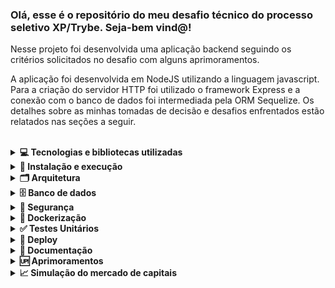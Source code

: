 ### Olá, esse é o repositório do meu desafio técnico do processo seletivo XP/Trybe. Seja-bem vind@!

Nesse projeto foi desenvolvida uma aplicação backend seguindo os critérios solicitados no desafio com alguns aprimoramentos. 

A aplicação foi desenvolvida em NodeJS utilizando a linguagem javascript. Para a criação do servidor HTTP foi utilizado o framework Express e a conexão com o banco de dados foi intermediada pela ORM Sequelize. Os detalhes sobre as minhas tomadas de decisão e desafios enfrentados estão relatados nas seções a seguir. 

<br />
<details>
  <summary><strong>💻 Tecnologias e bibliotecas utilizadas</strong></summary>
  
  > Segue abaixo a relação de todas as tecnologias e bibliotecas utilizadas. Detalhes sobre as funções e motivações de escolha serão explicadas ao longo das próximas seções.  

  - NodeJs
  - Express
  - Sequelize
  - Http-status-code
  - Node MySQL2
  - Node-postgres
  - ExpressJS Async Errors
  - JSON Web Token Authentication
  - Shelljs
  - Bcrypt-nodejs
  - Dotenv
  - Joi
  - Swagger
  - Docker
  - ESLint
  - Nodemon
  - Mocha
  - Chai
  - Sinon
  - Nyc

  <br/>
</details>

<details>
  <summary><strong>🔧 Instalação e execução</strong></summary>
  
> A execução do projeto pode ser realizada de duas formas:

  #### 👉 Sem Docker
>1. Clone o repositório: `git clone git@github.com:venturinn/desafio-tecnico-xp-inc.git`.

>2. Instale as dependências: `npm install`.

>3. Disponibilize um servidor MySQL ou outro compatível com o ORM Sequelize.
>4. Crie um arquivo .env na raiz do repositório e configure as variáveis de ambiente com as credenciais do seu banco de dados, a porta do servidor e o segredo do JWT. _As variáveis de ambiente necessárias podem ser consultadas no arquivo .env.example._
>5. Crie as tabelas e as popule executando os seguintes comandos: `npm run db-create`, `npm run db-migrate` e `npm run db-seed`.

>6. Inicie a aplicação com o comando: `npm start`.

:warning: Essa opção possui como pré-requisito a instalação do NodeJS e um servidor MySQL rodando na máquina.

#### 👉 Com Docker

>1. Clone o repositório: `git clone git@github.com:venturinn/desafio-tecnico-xp-inc.git`.

>2. Rode o container que possui o servidor MySQL com seguinte comando: `docker-compose -f docker-compose-db.yml up`.

>3. Rode o container que possui a aplicação Node com seguinte comando: `docker-compose -f docker-compose-node.yml up`.

:warning: Para essa opção não é necessário configurar as variáveis de ambiente, criar as tabelas e executar a aplicação, tudo ocorrerá de forma automática, porém é importante se certificar que o serviço MySQL já esteja up antes de executar o container da aplicação.

  <br/>
</details>

<details>
  <summary><strong>🗂️ Arquitetura</strong></summary>
  
> O projeto foi estruturado seguindo a arquitetura MSC, com a separação do código principal entre as camadas de controladores, serviços e modelos.

> O projeto ficou organizado da seguinte forma:
  
  ```tree
src
|
|
├─ controllers
|      ├─ accountsController.js
|      ├─ assetsController.js
|      ├─ investmentsController.js
|      └─ loginController.js
|
├─ db
|     ├─ config 
│          └─ config.js
|     ├─ migrations
│          ├─ 20220716162258-create-clientes.js
│          ├─ 20220716183058-create-ativos.js
│          ├─ 20220716211530-create-carteiras.js 
│          └─ 20220718133637-create-extratos.js
|     ├─ models
│          ├─ index.js
│          ├─ ativos.js
│          ├─ carteiras.js 
│          ├─ clientes.js 
│          └─ extratos.js
|     ├─ seeders
│          ├─ 20220716164741-clientes.js
│          ├─ 20220716185624-ativos.js
│          ├─ 20220716224953-carteiras.js
│          └─ 20220718134755-extratos.js
|  
├─ docs
|     └─ swaggerConfig.json
|  
├─ middlewares
│     ├─ accountTransactionValidate.js
│     ├─ assetTransactionValidate.js
│     ├─ authenticationValidate.js   
│     ├─ authorizationValidate.js
│     ├─ error.js
│     ├─ index.js
|     └─ loginValidate.js
| 
├─ routers
│     ├─ accounts.js
│     ├─ assets.js
│     ├─ index.js   
│     ├─ investiments.js
|     └─ login.js  
| 
├─ services
│     ├─ accountsService.js
│     ├─ assetsService.js
│     ├─ investmentsService.js  
|     └─ loginService.js
|    
├─ tests
|     ├─ controllers
│          ├─ accountsController.test.js
│          ├─ assetsController.test.js
│          ├─ investmentsController.test.js 
│          └─ loginController.test.js
|     ├─ services
│          ├─ accountsService.test.js
│          ├─ assetsService.test.js
│          ├─ investmentsService.test.js 
│          └─ loginService.test.js
|     └─ helpers
│          └─ sequelizeCli.js
│ 
├─ utils
|     ├─ errors.js
│     └─ jwt.js
│  
├─ app.js
│
├─ index.js
│  
└─ routes.js   
```
  <br/>
</details>

<details>
  <summary><strong>🗄️ Banco de dados</strong></summary>
  
> Por uma questão de familiaridade, optei pela utilização do ORM `Sequelize`. Esse ORM oferece muitas facilidades no desenvolvimento, entre as principais se destaca a possibilidade de realizar a migração do banco de dados sem profundas alterações no código. Esse recurso permitiu que eu usasse um servidor `MySQL` durante o desenvolvimento e migrasse para o banco `Postgres` no deploy da aplicação. Outro recurso importante foi a criação de transações atômicas quando uma solicitação depende da gravação de dados em mais de uma tabela, garantindo assim a consistência do banco. 

> O normalização do banco foi realizada com 04 tabelas: `Clientes`, `Ativos`, `Carteira` e `Extrato`.

> Diagrama de Entidade-Relacionamento:
  
  ![Diagrama](./public/diagramaEr.png)

> Destaco a criação de uma tabela de ligação para armazenar os dados da carteira de ativos dos clientes, garantindo assim um relacionamento N:N entre a tabela `Ativos` e a tabela `Clientes`. Para essa tabela denominada `Carteira`, utilizei duas chaves estrangeiras compondo uma chave primária composta, bloqueando assim a possibilidade de duplicidades.

> O desafio não previa o armazenamento do histórico das transações, no entanto, por serem informações sensíveis, a tabela `Extrato` foi criada para armazenar o histórico de compra e venda de ativos e depósitos e saques de recursos.

  <br/>
</details>

<details>
  <summary><strong>🚨 Segurança</strong></summary>
  
*Autenticação:*
  
> A aplicação possui autenticação `JWT`, portanto, antes de acessar as rotas é necessária a solicitação de um JSON web token na rota `/login` e para o acesso à todas as outras rotas um token válido deve ser enviado no campo Authorization do header.

*Autorização:*
  
> Com exceção da rota /login, em todas as outras rotas um middleware de autorização foi aplicado. Esse middleware verifica se o código do cliente enviado nos parâmetros e body das requisições corresponde com o código do cliente que está armazenado no payload do JSON web token enviado junto com as requisições. Em caso de não correspondência, uma mensagem de erro de autorização é retornada.

*Armazenamentos de senhas:*
  
> A senha dos clientes é armazenada no banco de dados com criptografia hash, para isso foi utilizada a biblioteca `bcrypt-nodejs`.

  <br/>
</details>

<details>
  <summary><strong>🐋 Dockerização</strong></summary>
  
  > O projeto pode ser implementado facilmente utilizando container Docker. Para isso, criei um arquivo Dockerfile para a criação da imagem da aplicação, dois arquivos docker-compose e um arquivo .sh para armazenar os comandos de criação do banco e inicialização do servidor Node.

  > O arquivo `docker-compose-db.yml` possui as instruções para criação do container do banco de dados MySQL e o arquivo `docker-compose-node.yml` possui   as instruções para o build da aplicação, as variáveis de ambiente e o comando para a criação das tabelas e inicialização do servidor. 

  > E por que não utilizar um único arquivo docker-compose para orquestrar os dois containers ⁉️

  > Aqui cabe o relato de uma dificuldade importante que tive durante o processo de dockerização da aplicação. Mesmo utilizando a configuração de `Depends_on`, o container da aplicação "sobe" antes do banco de dados expor a porta de comunicação (3306) no seu respectivo container. Esse atraso do  servidor MySQL compromete a criação das tabelas, pois os comandos acabam sendo executados quando o banco ainda está down. Para contornar esse problema, optei pela criação de dois docker-compose separados, com isso, são necessários dois comandos, um para subir o container do MySQL e outro para subir o container da aplicação Node.
  
  <br/>
</details>

<details>
  <summary><strong>✅ Testes Unitários</strong></summary>
  
 > A aplicação possui a seguinte cobertura de testes unitários:
  
 ![Cobertura](./public/coberturaTestes.png)
  
 > Para completar 100% de cobertura estão pendentes de testes as funções de reverter (undo) as migrations e as seeds do ORM Sequelize e o teste da função rollback das transações do banco. A função rollbak apenas é executada caso o banco apresente falha que impeça a conclusão da operação em alguma das tabelas.
 
 > Os testes podem ser rodados por meio do comando `npm test`. Para a implementação foram utilizadas as bibliotecas: `Mocha`, `Chai` e `Sinon` e por meio da biblioteca `Nyc` é possível averiguar a cobertura utilizando o comando `npm run test:coverage`.
 
 > O Sequelize disponibiliza a possibilidade de utilização em 3 diferentes ambientes: `development`, `test` e `production`. Com esse recurso, optei por não mochar o banco de dados e utilizar um banco próprio para testes. Para isso, configurei no package.json o comando npm test para alterar a variável de ambiente `NODE_ENV` para test antes de iniciar os testes. Para que não ocorra interferência entre os testes, a utilização de um banco real no ambiente de testes exige que o banco seja reiniciado entre os testes, para isso utilizei a biblioteca  `Shelljs`, que fornece recursos para execução de comandos do Shell em JavaScript.
  
  <br/>
</details>
  
<details>
  <summary><strong>🚀 Deploy</strong></summary>
  
 > O deploy da aplicação foi realizado na plataforma [Heroku](https://dashboard.heroku.com/) por meio de um container Docker utilizando a imagem Alpine, que é considerada uma distribuição leve do Linux e atendeu perfeitamente a minha aplicação. Para o deploy utilizei um banco de dados Postgree fornecido pela plataforma [Supabase](https://supabase.com/).

 > Para facilitar o deploy de novas features, habilitei a implantação contínua da minha aplicação (CD) com a branch main desse repositório. 
  
 > Os endpoints em deploy pode ser consultados no seguinte endereço: https://venturin-xp.herokuapp.com/docs/
  
  <br/>
</details>

<details>
  <summary><strong>📃 Documentação</strong></summary>
  
 > A API e todos os seus endpoints foram documentados com o `Swagger` e podem ser acessados no seguinte endereço:

 >  https://venturin-xp.herokuapp.com/docs/

 > Para todas as rotas foram descritos o formato do body e parâmetros que devem ser utilizados nas requisições e o formato das respostas esperadas. Outro recurso interessante do `Swagger` é a possibilidade de realizar requisições reais para testar a API. Para o testes de todas as rotas, primeiramente é necessário acessar a rota `/login` e solicitar o token que deve ser preenchido no campo `Authorize`. 

  Para o login de teste, utilizar as credenciais do usuário id `77777`: 
  
```json
  { 
    "email": "cliente@email.com", 
    "senha": "723456" 
  }
  ```

 > URL: https://venturin-xp.herokuapp.com
  
 > Endpoins:
  
 > /login
  
 > /investimentos/comprar
  
 > /investimentos/vender
  
 > /ativos/{id}
  
 > /conta/ativos/{id}  
  
 > /conta/deposito  
  
 > /conta/saque
  
 > /conta/{id}  
  
  <br/>
</details>


<details>
  <summary><strong>🆙 Aprimoramentos</strong></summary>
  
> Ao longo do desenvolvimento realizei duas alterações no contrato de serviços:

- No contrato de serviço temos dois padrões diferentes de linguagem: PascalCase e camelCase. Para melhorar a padronização do projeto, optei por usar camelCase na requisição e resposta de todos os endpoints.

- O contrato de serviço prevê que o código do ativo seja do tipo inteiro. Para me aproximar mais da realidade do mercado financeiro, alterei o padrão para string, assim foi possível desenvolver o projeto utilizando o ticker de ativos reais.

  
  <br/>
</details>

<details>
  <summary><strong>📈 Simulação do mercado de capitais</strong></summary>
  
> As operações de compra e venda de ativos financeiros do projeto utilizaram simplificações em comparação com o mercado de capitais real:

- No mercado real, as operações de compra e venda podem ser registradas no book de oferta com o preço definido pelo cliente ou podem ser registradas a mercado, sem a definição de preço pelo cliente. O meu projeto contempla apenas a opção de compra/venda a mercado. 

- Quanto à liquidez dos ativos, foi considerado que o mercado possui liquidez garantida para a venda de ativos pelo cliente e para a realização de compras a liquidez dependerá da quantidade de ativos disponíveis na corretora. 

- Não foram contempladas diferenças entre o mercado padrão e o mercado fracionário.

- Foi utilizada a mesma cotação para vendas e compras fornecida pela tabela Ativos. Essa simplificação considerou que o spread entre o preço de compra e o de venda é igual a zero.

  <br/>
</details>
